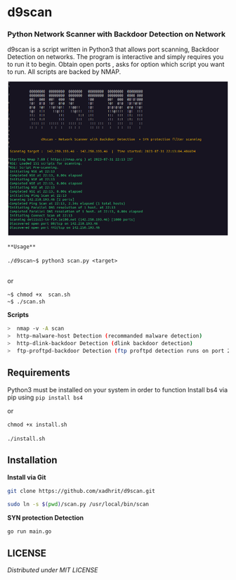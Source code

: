 # d9scan
###  Python Network Scanner with Backdoor Detection on Network 

d9scan is a script written in Python3 that allows  port scanning, Backdoor Detection on networks.  The program is interactive and simply requires you to run it to begin.  Obtain open ports , asks for option which script you want to run. All scripts are backed by NMAP.


<p align="center">
<img src="img/banner.png" height="350px" width="500px"  alt="d9scan" />
</p>

```
**Usage**

./d9scan~$ python3 scan.py <target>


```

or

```
~$ chmod +x  scan.sh
~$ ./scan.sh

```

**Scripts**

```bash
>  nmap -v -A scan
>  http-malware-host Detection (recommanded malware detection) 
>  http-dlink-backdoor Detection (dlink backdoor detection)
>  ftp-proftpd-backdoor Detection (ftp proftpd detection runs on port 21)

```

## Requirements
Python3 must be installed on your system in order to function
Install bs4 via pip using `pip install bs4`

or

```
chmod +x install.sh

./install.sh
```

## Installation

**Install via Git**

```bash
git clone https://github.com/xadhrit/d9scan.git 
```

```bash
sudo ln -s $(pwd)/scan.py /usr/local/bin/scan
```

**SYN protection Detection**

```
go run main.go
```

## LICENSE
*Distributed under MIT LICENSE*

